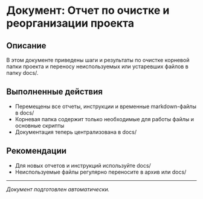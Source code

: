 # Документ: Отчет по очистке и реорганизации проекта

## Описание
В этом документе приведены шаги и результаты по очистке корневой папки проекта и переносу неиспользуемых или устаревших файлов в папку docs/.

## Выполненные действия
- Перемещены все отчеты, инструкции и временные markdown-файлы в docs/
- Корневая папка содержит только необходимые для работы файлы и основные скрипты
- Документация теперь централизована в docs/

## Рекомендации
- Для новых отчетов и инструкций используйте docs/
- Неиспользуемые файлы регулярно переносите в архив или docs/

---

_Документ подготовлен автоматически._
